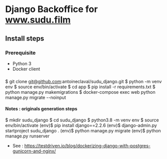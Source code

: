 # Django Backoffice for www.sudu.film 

## Install steps 

### Prerequisite 

- Python 3 
- Docker client

###

$ git clone git@github.com:antoineclaval/sudu_django.git
$ python -m venv env
$ source env/bin/activate
$ cd app
$ pip install -r requirements.txt
$ python manage.py makemigrations
$ docker-compose exec web python manage.py migrate --noinput

#### Notes : originals generation steps 

$ mkdir sudu_django
$ cd sudu_django
$ python3.8 -m venv env
$ source env/bin/activate
(env)$ pip install django==2.2.6
(env)$ django-admin.py startproject sudu_django .
(env)$ python manage.py migrate
(env)$ python manage.py runserver

- See : https://testdriven.io/blog/dockerizing-django-with-postgres-gunicorn-and-nginx/
